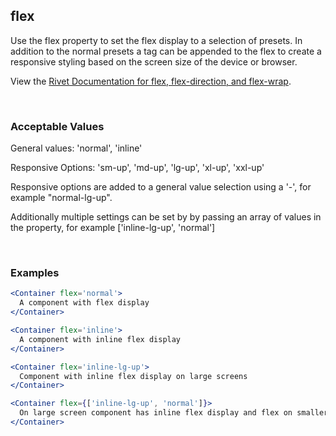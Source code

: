 ## flex

Use the flex property to set the flex display to a selection of presets.  In addition to the normal presets a tag can be appended to the flex to create a responsive styling based on the screen size of the device or browser.

View the [Rivet Documentation for flex, flex-direction, and flex-wrap](https://rivet.iu.edu/utilities/flex/#flex%2C-flex-direction%2C-and-flex-wrap).

<br/>

### Acceptable Values

General values: 'normal', 'inline'

Responsive Options: 'sm-up', 'md-up', 'lg-up', 'xl-up', 'xxl-up'

Responsive options are added to a general value selection using a '-', for example "normal-lg-up".

Additionally multiple settings can be set by by passing an array of values in the property, for example ['inline-lg-up', 'normal']

<br/>

### Examples
```jsx
<Container flex='normal'>
  A component with flex display
</Container>

<Container flex='inline'>
  A component with inline flex display
</Container>

<Container flex='inline-lg-up'>
  Component with inline flex display on large screens
</Container>

<Container flex={['inline-lg-up', 'normal']}>
  On large screen component has inline flex display and flex on smaller screens.
</Container>
```

